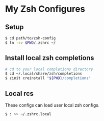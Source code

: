 # My Zsh Configures

## Setup

```sh
$ cd path/to/zsh-config
$ ln -sv $PWD/.zshrc ~/
```

## Install local zsh completions

```sh
# cd to your local completions directory
$ cd ~/.local/share/zsh/completions
$ zinit creinstall "${PWD}/completions"
```

## Local rcs

These configs can load user local zsh configs.

```sh
$ : >> ~/.zshrc.local
```
